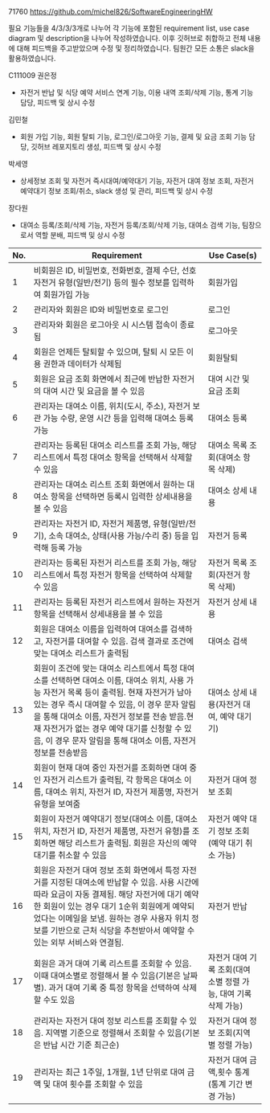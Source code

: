 71760
https://github.com/michel826/SoftwareEngineeringHW

필요 기능들을 4/3/3/3개로 나누어 각 기능에 포함된 requirement list, use case diagram 및 description을 나누어 작성하였습니다. 이후 깃허브로 취합하고 전체 내용에 대해 피드백을 주고받았으며 수정 및 정리하였습니다. 팀원간 모든 소통은 slack을 활용하였습니다.

C111009 권은정
 - 자전거 반납 및 식당 예약 서비스 연계 기능, 이용 내역 조회/삭제 기능, 통계 기능 담당, 피드백 및 상시 수정

김민철
 - 회원 가입 기능, 회원 탈퇴 기능, 로그인/로그아웃 기능, 결제 및 요금 조회 기능 담당, 깃허브 레포지토리 생성, 피드백 및 상시 수정

박세영
 -  상세정보 조회 및 자전거 즉시대여/예약대기 기능, 자전거 대여 정보 조회, 자전거 예약대기 정보 조회/취소, slack 생성 및 관리, 피드백 및 상시 수정

장다원
 -  대여소 등록/조회/삭제 기능, 자전거 등록/조회/삭제 기능, 대여소 검색 기능, 팀장으로서 역할 분배, 피드백 및 상시 수정


| No.| Requirement                                                                                               | Use Case(s) |
|----|-----------------------------------------------------------------------------------------------------------|-------------|
| 1  | 비회원은 ID, 비밀번호, 전화번호, 결제 수단, 선호 자전거 유형(일반/전기) 등의 필수 정보를 입력하여 회원가입 가능 |      회원가입       |
| 2  | 관리자와 회원은 ID와 비밀번호로 로그인                                                        |      로그인       |
| 3  | 관리자와 회원은 로그아웃 시 시스템 접속이 종료됨                                              |      로그아웃       |
| 4  | 회원은 언제든 탈퇴할 수 있으며, 탈퇴 시 모든 이용 권한과 데이터가 삭제됨                               |      회원탈퇴       |
| 5  | 회원은 요금 조회 화면에서 최근에 반납한 자전거의 대여 시간 및 요금을 볼 수 있음                                             |      대여 시간 및 요금 조회       |
| 6  | 관리자는 대여소 이름, 위치(도시, 주소), 자전거 보관 가능 수량, 운영 시간 등을 입력해 대여소 등록 가능  |      대여소 등록       |
| 7  | 관리자는 등록된 대여소 리스트를 조회 가능, 해당 리스트에서 특정 대여소 항목을 선택해서 삭제할 수 있음    |   대여소 목록 조회(대여소 항목 삭제) |
| 8  | 관리자는 대여소 리스트 조회 화면에서 원하는 대여소 항목을 선택하면 등록시 입력한 상세내용을 볼 수 있음 |      대여소 상세 내용       |
| 9 | 관리자는 자전거 ID, 자전거 제품명, 유형(일반/전기), 소속 대여소, 상태(사용 가능/수리 중) 등을 입력해 등록 가능 |      자전거 등록       |
| 10 | 관리자는 등록된 자전거 리스트를 조회 가능, 해당 리스트에서 특정 자전거 항목을 선택하여 삭제할 수 있음  |    자전거 목록 조회(자전거 항목 삭제)      |
| 11 | 관리자는 등록된 자전거 리스트에서 원하는 자전거 항목을 선택해서 상세내용을 볼 수 있음                           |      자전거 상세 내용      |
| 12 | 회원은 대여소 이름을 입력하여 대여소를 검색하고, 자전거를 대여할 수 있음. 검색 결과로 조건에 맞는 대여소 리스트가 출력됨  |      대여소 검색       |
| 13 | 회원이 조건에 맞는 대여소 리스트에서 특정 대여소를 선택하면 대여소 이름, 대여소 위치, 사용 가능 자전거 목록 등이 출력됨. 현재 자전거가 남아 있는 경우 즉시 대여할 수 있음, 이 경우 문자 알림을 통해 대여소 이름, 자전거 정보를 전송 받음.현재 자전거가 없는 경우 예약 대기를 신청할 수 있음, 이 경우 문자 알림을 통해 대여소 이름, 자전거 정보를 전송받음         |  대여소 상세 내용(자전거 대여, 예약 대기기)       |
| 14 | 회원이 현재 대여 중인 자전거를 조회하면 대여 중인 자전거 리스트가 출력됨, 각 항목은 대여소 이름, 대여소 위치, 자전거 ID, 자전거 제품명, 자전거 유형을 보여줌 | 자전거 대여 정보 조회            |
| 15 | 회원이 자전거 예약대기 정보(대여소 이름, 대여소 위치, 자전거 ID, 자전거 제품명, 자전거 유형)를 조회하면 해당 리스트가 출력됨. 회원은 자신의 예약 대기를 취소할 수 있음  | 자전거 예약 대기 정보 조회(예약 대기 취소 가능)            |
| 16 | 회원은 자전거 대여 정보 조회 화면에서 특정 자전거를 지정된 대여소에 반납할 수 있음. 사용 시간에 따라 요금이 자동 결제됨. 해당 자전거에 대기 예약한 회원이 있는 경우 대기 1순위 회원에게 예약되었다는 이메일을 보냄. 원하는 경우 사용자 위치 정보를 기반으로 근처 식당을 추천받아서 예약할 수 있는 외부 서비스와 연결됨.                  |       자전거 반납     |
| 17 | 회원은 과거 대여 기록 리스트를 조회할 수 있음. 이때 대여소별로 정렬해서 볼 수 있음(기본은 날짜별). 과거 대여 기록 중 특정 항목을 선택하여 삭제할 수도 있음                                                        |     자전거 대여 기록 조회(대여소별 정렬 가능, 대여 기록 삭제 가능)        |
| 18 | 관리자는 자전거 대여 정보 리스트를 조회할 수 있음. 지역별 기준으로 정렬해서 조회할 수 있음(기본은 반납 시간 기준 최근순)                                                   |     자전거 대여 정보 조회(지역별 정렬 가능)    |
| 19 | 관리자는 최근 1주일, 1개월, 1년 단위로 대여 금액 및 대여 횟수를 조회할 수 있음                       |        자전거 대여 금액,횟수 통계 (통계 기간 변경 가능)     |

